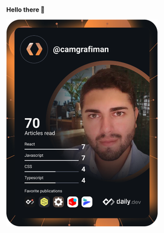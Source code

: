 ### Hello there 👋

<!--
**camgrafiman/camgrafiman** is a ✨ _special_ ✨ repository because its `README.md` (this file) appears on your GitHub profile.

Here are some ideas to get you started:

- 🔭 I’m currently working on ...
- 🌱 I’m currently learning ...
- 👯 I’m looking to collaborate on ...
- 🤔 I’m looking for help with ...
- 💬 Ask me about ...
- 📫 How to reach me: ...
- 😄 Pronouns: ...
- ⚡ Fun fact: ...
-->


<a href="https://app.daily.dev/camgrafiman"><img src="https://github.com/camgrafiman/camgrafiman/blob/main/devcard.svg" width="400" alt="Alejandro Gallego's Dev Card"/></a>

